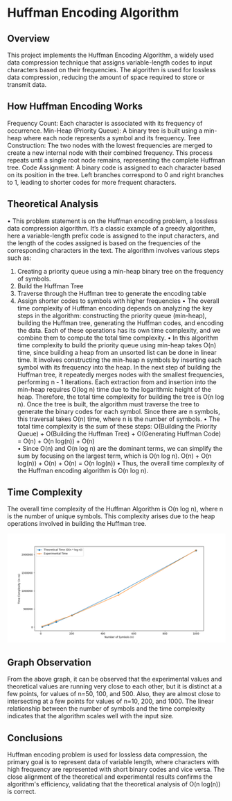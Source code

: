 # Huffman Encoding Algorithm
## Overview 
This project implements the Huffman Encoding Algorithm, a widely used data compression technique that assigns variable-length codes to input characters based on their frequencies. The algorithm is used for lossless data compression, reducing the amount of space required to store or transmit data.

## How Huffman Encoding Works
Frequency Count: Each character is associated with its frequency of occurrence.
Min-Heap (Priority Queue): A binary tree is built using a min-heap where each node represents a symbol and its frequency.
Tree Construction: The two nodes with the lowest frequencies are merged to create a new internal node with their combined frequency. This process repeats until a single root node remains, representing the complete Huffman tree.
Code Assignment: A binary code is assigned to each character based on its position in the tree. Left branches correspond to 0 and right branches to 1, leading to shorter codes for more frequent characters.

## Theoretical Analysis
•	This problem statement is on the Huffman encoding problem, a lossless data compression algorithm. It’s a classic example of a greedy algorithm, here a variable-length prefix code is assigned to the input characters, and the length of the codes assigned is based on the frequencies of the corresponding characters in the text. The algorithm involves various steps such as:
1.	Creating a priority queue using a min-heap binary tree on the frequency of symbols.
2.	Build the Huffman Tree
3.	Traverse through the Huffman tree to generate the encoding table
4.	Assign shorter codes to symbols with higher frequencies
•	The overall time complexity of Huffman encoding depends on analyzing the key steps in the algorithm: constructing the priority queue (min-heap), building the Huffman tree, generating the Huffman codes, and encoding the data. Each of these operations has its own time complexity, and we combine them to compute the total time complexity.
•	In this algorithm time complexity to build the priority queue using min-heap takes O(n) time, since building a heap from an unsorted list can be done in linear time. It involves constructing the min-heap n symbols by inserting each symbol with its frequency into the heap. In the next step of building the Huffman tree, it repeatedly merges nodes with the smallest frequencies, performing n - 1 iterations. Each extraction from and insertion into the min-heap requires O(log n) time due to the logarithmic height of the heap. Therefore, the total time complexity for building the tree is O(n log n). Once the tree is built, the algorithm must traverse the tree to generate the binary codes for each symbol. Since there are n symbols, this traversal takes O(n) time, where n is the number of symbols.
•	The total time complexity is the sum of these steps:
O(Building the Priority Queue) + O(Building the Huffman Tree) + O(Generating Huffman Code) = O(n) + O(n log(n)) + O(n)   
•	Since O(n) and O(n log n) are the dominant terms, we can simplify the sum by focusing on the largest term, which is O(n log n). 
O(n) + O(n log(n)) + O(n) + O(n)  = O(n log(n))
•	Thus, the overall time complexity of the Huffman encoding algorithm is O(n log n). 


## Time Complexity
The overall time complexity of the Huffman Algorithm is O(n log n), where n is the number of unique symbols. This complexity arises due to the heap operations involved in building the Huffman tree.

![Time Complexity Plot](./Figure_5.png)

## Graph Observation
From the above graph, it can be observed that the experimental values and theoretical values are running very close to each other, but it is distinct at a few points, for values of n=50, 100, and 500. Also, they are almost close to intersecting at a few points for values of n=10, 200, and 1000.
The linear relationship between the number of symbols and the time complexity indicates that the algorithm scales well with the input size.

## Conclusions
Huffman encoding problem is used for lossless data compression, the primary goal is to represent data of variable length, where characters with high frequency are represented with short binary codes and vice versa. The close alignment of the theoretical and experimental results confirms the algorithm's efficiency, validating that the theoretical analysis of O(n log(n)) is correct. 


